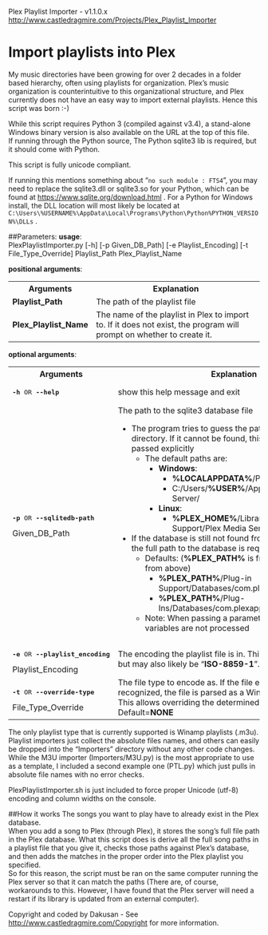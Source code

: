 Plex Playlist Importer - v1.1.0.x http://www.castledragmire.com/Projects/Plex_Playlist_Importer

# Import playlists into Plex

My music directories have been growing for over 2 decades in a folder based hierarchy, often using playlists for organization. Plex’s music organization is counterintuitive to this organizational structure, and Plex currently does not have an easy way to import external playlists. Hence this script was born :-)

While this script requires Python 3 (compiled against v3.4), a stand-alone Windows binary version is also available on the URL at the top of this file.<br>
If running through the Python source, The Python sqlite3 lib is required, but it should come with Python.

This script is fully unicode compliant.

If running this mentions something about “```no such module : FTS4```”, you may need to replace the sqlite3.dll or sqlite3.so for your Python, which can be found at https://www.sqlite.org/download.html .
For a Python for Windows install, the DLL location will most likely be located at ```C:\Users\%USERNAME%\AppData\Local\Programs\Python\Python%PYTHON_VERSION%\DLLs``` .

##Parameters:
**usage**:<br>
PlexPlaylistImporter.py [-h] [-p Given_DB_Path] [-e Playlist_Encoding] [-t File_Type_Override] Playlist_Path Plex_Playlist_Name

**positional arguments**:
<table><tr><th>Arguments</th><th>Explanation</th></tr>
  <tr><td><b>Playlist_Path</b></td><td>The path of the playlist file</td></tr>
  <tr><td><b>Plex_Playlist_Name</b></td><td>The name of the playlist in Plex to import to. If it does not exist, the program will prompt on whether to create it.</td></tr>
</table>

**optional arguments**:
<table><tr><th>Arguments</th><th>Explanation</th></tr>
<tr>
  <td><pre><b>-h</b> OR <b>--help</b></pre></td>
  <td>show this help message and exit</td>
</tr><tr>
<td><pre><b>-p</b> OR <b>--sqlitedb-path</b></pre>Given_DB_Path</td><td>The path to the sqlite3 database file<ul>
  <li>The program tries to guess the path for the Plex data directory. If it cannot be found, this path needs to be passed explicitly<ul>
    <li>The default paths are:<ul>
      <li><b>Windows</b>:<ul>
        <li><b>%LOCALAPPDATA%</b>/Plex Media Server/</li>
        <li>C:/Users/<b>%USER%</b>/AppData/Local/Plex Media Server/</li>
      </ul></li>
      <li><b>Linux</b>:<ul>
        <li><b>%PLEX_HOME%</b>/Library/Application Support/Plex Media Server/</li>
      </ul></li>
    </ul></li>
  </ul></li>
  <li>If the database is still not found from the given Plex path, the full path to the database is required<ul>
    <li>Defaults: (<b>%PLEX_PATH%</b> is from the path found from above)<ul>
      <li><b>%PLEX_PATH%</b>/Plug-in Support/Databases/com.plexapp.plugins.library.db</li>
      <li><b>%PLEX_PATH%</b>/Plug-Ins/Databases/com.plexapp.plugins.library.db</li>
    </ul></li>
    <li>Note: When passing a parameter string, environmental variables are not processed</li>
  </ul></li>
</ul></td>
</tr><tr>
  <td><pre><b>-e</b> OR <b>--playlist_encoding</b></pre>Playlist_Encoding</td>
  <td>The encoding the playlist file is in. This is generally “<b>utf-8</b>”, but may also likely be “<b>ISO-8859-1</b>”. Default=<b>utf-8</b></td>
</tr><tr>
  <td><pre><b>-t</b> OR <b>--override-type</b></pre>File_Type_Override</td>
  <td>The file type to encode as. If the file extension is not recognized, the file is parsed as a Winamp playlist (m3u). This allows overriding the determined file type. Default=<b>NONE</b></td>
</tr></table>

The only playlist type that is currently supported is Winamp playlists (.m3u).<br>
Playlist importers just collect the absolute files names, and others can easily be dropped into the “Importers” directory without any other code changes.<br>
While the M3U importer (Importers/M3U.py) is the most appropriate to use as a template, I included a second example one (PTL.py) which just pulls in absolute file names with no error checks.

PlexPlaylistImporter.sh is just included to force proper Unicode (utf-8) encoding and column widths on the console.

##How it works
The songs you want to play have to already exist in the Plex database.<br>
When you add a song to Plex (through Plex), it stores the song’s full file path in the Plex database. What this script does is derive all the full song paths in a playlist file that you give it, checks those paths against Plex’s database, and then adds the matches in the proper order into the Plex playlist you specified.<br>
So for this reason, the script must be ran on the same computer running the Plex server so that it can match the paths (There are, of course, workarounds to this. However, I have found that the Plex server will need a restart if its library is updated from an external computer).

Copyright and coded by Dakusan - See http://www.castledragmire.com/Copyright for more information.
